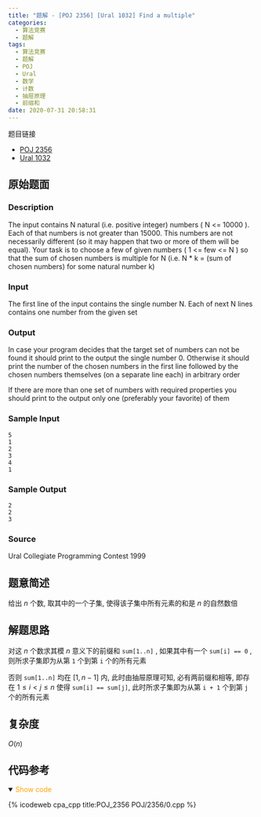 ```yaml
---
title: "题解 - [POJ 2356] [Ural 1032] Find a multiple"
categories:
  - 算法竞赛
  - 题解
tags:
  - 算法竞赛
  - 题解
  - POJ
  - Ural
  - 数学
  - 计数
  - 抽屉原理
  - 前缀和
date: 2020-07-31 20:58:31
---
```


题目链接

- [POJ 2356](https://vjudge.net/problem/POJ-2356/origin)
- [Ural 1032](https://vjudge.net/problem/URAL-1032/origin)

<!-- more -->

## 原始题面

### Description

The input contains N natural (i.e. positive integer) numbers ( N <= 10000 ). Each of that numbers is not greater than 15000. This numbers are not necessarily different (so it may happen that two or more of them will be equal). Your task is to choose a few of given numbers ( 1 <= few <= N ) so that the sum of chosen numbers is multiple for N (i.e. N \* k = (sum of chosen numbers) for some natural number k)

### Input

The first line of the input contains the single number N. Each of next N lines contains one number from the given set

### Output

In case your program decides that the target set of numbers can not be found it should print to the output the single number 0. Otherwise it should print the number of the chosen numbers in the first line followed by the chosen numbers themselves (on a separate line each) in arbitrary order

If there are more than one set of numbers with required properties you should print to the output only one (preferably your favorite) of them

### Sample Input

```input1
5
1
2
3
4
1
```

### Sample Output

```output1
2
2
3
```

### Source

Ural Collegiate Programming Contest 1999

## 题意简述

给出 $n$ 个数, 取其中的一个子集, 使得该子集中所有元素的和是 $n$ 的自然数倍

## 解题思路

对这 $n$ 个数求其模 $n$ 意义下的前缀和 `sum[1..n]` , 如果其中有一个 `sum[i] == 0` , 则所求子集即为从第 `1` 个到第 `i` 个的所有元素

否则 `sum[1..n]` 均在 $[1,n-1]$ 内, 此时由抽屉原理可知, 必有两前缀和相等, 即存在 $1\leqslant i<j\leqslant n$ 使得 `sum[i] == sum[j]`, 此时所求子集即为从第 `i + 1` 个到第 `j` 个的所有元素

## 复杂度

$O(n)$

## 代码参考

<details open>
<summary><font color='orange'>Show code</font></summary>

{% icodeweb cpa_cpp title:POJ_2356 POJ/2356/0.cpp %}

</details>
